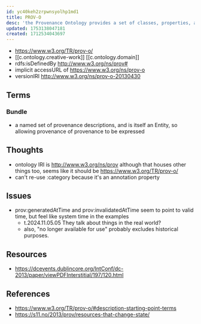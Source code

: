 ```yaml
---
id: yc40keh2zrpwnsyolhp1md1
title: PROV-O
desc: 'the Provenance Ontology provides a set of classes, properties, and restrictions that can be used to represent and interchange provenance information'
updated: 1753138047181
created: 1712534043697
---
```


- https://www.w3.org/TR/prov-o/
- [[c.ontology.creative-work]] [[c.ontology.domain]]
- rdfs:isDefinedBy http://www.w3.org/ns/prov# 
- implicit accessURL of https://www.w3.org/ns/prov-o
- versionIRI http://www.w3.org/ns/prov-o-20130430


## Terms

### Bundle

- a named set of provenance descriptions, and is itself an Entity, so allowing provenance of provenance to be expressed


## Thoughts

- ontology IRI is http://www.w3.org/ns/prov although that houses other things too, seems like it should be https://www.w3.org/TR/prov-o/
- can't re-use :category because it's an annotation property

## Issues

- prov:generatedAtTime and prov:invalidatedAtTime seem to point to valid time, but feel like system time in the examples
  - t.2024.11.05.05 They talk about things in the real world?
  - also, "no longer available for use" probably excludes historical purposes. 

## Resources

- https://dcevents.dublincore.org/IntConf/dc-2013/paper/viewPDFInterstitial/197/120.html

## References

- https://www.w3.org/TR/prov-o/#description-starting-point-terms
- https://s11.no/2013/prov/resources-that-change-state/